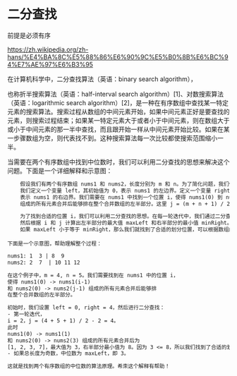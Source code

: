 # 二分查找

前提是必须有序


https://zh.wikipedia.org/zh-hans/%E4%BA%8C%E5%88%86%E6%90%9C%E5%B0%8B%E6%BC%94%E7%AE%97%E6%B3%95


在计算机科学中，二分查找算法（英语：binary search algorithm），

也称折半搜索算法（英语：half-interval search algorithm）[1]、对数搜索算法（英语：logarithmic search algorithm）[2]，是一种在有序数组中查找某一特定元素的搜索算法。搜索过程从数组的中间元素开始，如果中间元素正好是要查找的元素，则搜索过程结束；如果某一特定元素大于或者小于中间元素，则在数组大于或小于中间元素的那一半中查找，而且跟开始一样从中间元素开始比较。如果在某一步骤数组为空，则代表找不到。这种搜索算法每一次比较都使搜索范围缩小一半。
    
    
    
当需要在两个有序数组中找到中位数时，我们可以利用二分查找的思想来解决这个问题。下面是一个详细解释和示意图：

```txt
    假设我们有两个有序数组 nums1 和 nums2，长度分别为 m 和 n。为了简化问题，我们假设 m <= n。
    我们定义一个变量 left，其初始值为 0，表示 nums1 的左边界。定义一个变量 right，其初始值为 m，
    表示 nums1 的右边界。我们需要在 nums1 中找到一个位置 i，使得 nums1(0) 到 nums1(i-1) 和 nums2(0) 到 nums2(j-1)
    组成的所有元素合并后能够排在整个合并数组的左半部分。这里 j = (m + n + 1) / 2 - i。

    为了找到合适的位置 i，我们可以利用二分查找的思想。在每一轮迭代中，我们通过二分查找的方法调整 i 的值，
    然后根据 i 和 j 计算出左半部分的最大值 maxLeft 和右半部分的最小值 minRight。
    如果 maxLeft 小于等于 minRight，那么我们就找到了合适的划分位置，可以根据数组的总长度是奇数还是偶数来返回中位数。
```

    下面是一个示意图，帮助理解整个过程：

```txt
nums1: 1  3 | 8  9
nums2: 2  7  | 10 11 12

在这个例子中，m = 4, n = 5。我们需要找到在 nums1 中的位置 i，
使得 nums1(0) -> nums1(i-1)
和 nums2(0) -> nums2(j-1) 组成的所有元素合并后能够排
在整个合并数组的左半部分。

初始时，我们设置 left = 0, right = 4，然后进行二分查找：
- 第一轮迭代，
i = 2，j = (4 + 5 + 1) / 2 - 2 = 4。
此时
nums1(0) -> nums1(1)
和 nums2(0) -> nums2(3) 组成的所有元素合并后为
[1, 2, 3, 7]，最大值为 3，右半部分最小值为 8。因为 3 <= 8，所以我们找到了合适的划分位置。
- 如果总长度为奇数，中位数为 maxLeft，即 3。

这就是找到两个有序数组的中位数的算法原理。希朿这个解释有帮助！
    
```
